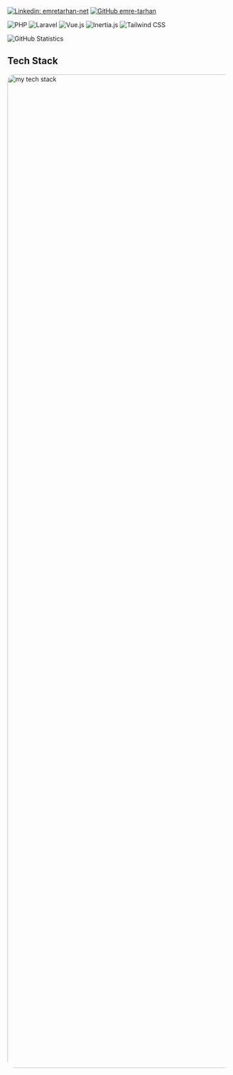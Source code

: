 [![Linkedin: emretarhan-net](https://img.shields.io/badge/-Linkedin-blue?style=flat-square&logo=Linkedin&logoColor=white&link=https://www.linkedin.com/in/emretarhan-net/)](https://www.linkedin.com/in/emretarhan-net/)
[![GitHub emre-tarhan](https://img.shields.io/github/followers/emre-tarhan?label=follow&style=social)](https://github.com/emre-tarhan)

![PHP](https://img.shields.io/badge/-PHP-777BB4?style=flat&logo=php&logoColor=white)
![Laravel](https://img.shields.io/badge/-Laravel-FF2D20?style=flat&logo=laravel&logoColor=white)
![Vue.js](https://img.shields.io/badge/-Vue.js-4FC08D?style=flat&logo=vue.js&logoColor=white)
![Inertia.js](https://img.shields.io/badge/-Inertia.js-E10098?style=flat)
![Tailwind CSS](https://img.shields.io/badge/-Tailwind_CSS-38B2AC?style=flat&logo=tailwind-css&logoColor=white)

![GitHub Statistics](https://github-readme-stats.vercel.app/api?username=emre-tarhan&show_icons=true&count_private=true&hide=prs&theme=radical)

## Tech Stack
<img width="2230" alt="my tech stack" style="border-radius:16px" src="https://github.com/emre-tarhan/emre-tarhan/assets/106887102/ac4c49d8-349d-4552-a419-5540afeea30a">
